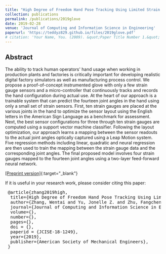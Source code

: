 ```yaml
---
title: "High Degree of Freedom Hand Pose Tracking Using Limited Strain Sensing and Optical Training"
collection: publications
permalink: /publications/2019glove
date: 2019-02-28
venue: 'Journal of Computing and Information Science in Engineering'
paperurl: 'https://teddyz829.github.io/files/2019glove.pdf'
# citation: 'Your Name, You. (2009). &quot;Paper Title Number 1.&quot; <i>Journal 1</i>. 1(1).'
---
```


## Abstract

The ability to track human operators' hand usage when working in production plants and factories is critically important for developing realistic  digital factory simulators as well as manufacturing process control.  We propose a proof-of-concept instrumented glove with only a few strain gauge sensors and a micro-controller that continuously tracks and records the hand configuration during actual use. At the heart of our approach is a trainable system that can predict the fourteen joint angles in the hand using only a small set of strain sensors. First, ten strain gauges are  placed at the various joints in the hand to optimize the sensor layout using the English letters in the American Sign Language as a benchmark for assessment. Next, the best sensor configurations for three through ten strain gauges are computed using a support vector machine classifier. Following the layout optimization, our approach learns a mapping between the sensor readouts to the actual joint angles optically captured using a Leap Motion system. Five regression methods including linear, quadratic  and neural regression are then used to train the mapping  between the strain gauge data and the corresponding joint angles. The final proposed model involves four strain gauges mapped to the fourteen joint angles using a two-layer feed-forward neural network.

[[Preprint version]](https://teddyz829.github.io/files/2019glove.pdf){:target="_blank"}

If it is useful in your research work, please consider citing this paper:

<pre>
 @article{zhang2019high,  
  title={High Degree of Freedom Hand Pose Tracking Using Limited Strain Sensing and Optical Training},  
  author={Zhang, Wentai and Yu, Jonelle Z. and Zhu, Fangcheng and Zhu, Yifang and Yang, Zhangsihao and Ulu, Nurcan Gecer and Arisoy, Batuhan and Kara, Levent Burak.},  
  journal={Journal of Computing and Information Science in Engineering},  
  volume={},  
  number={},  
  pages={},  
  doi = {},  
  paperid = {JCISE-18-1249},  
  year={2019},  
  publisher={American Society of Mechanical Engineers},  
 }
</pre>